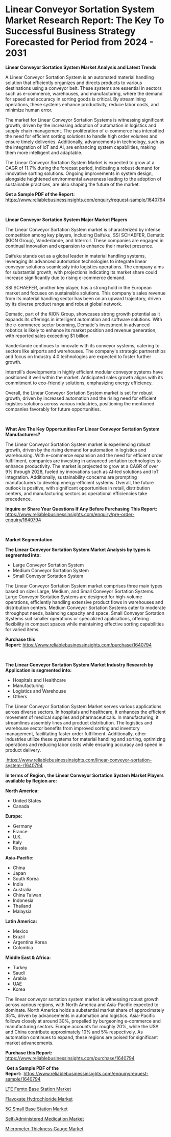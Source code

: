 <p><h1>Linear Conveyor Sortation System Market Research Report: The Key To Successful Business Strategy Forecasted for Period from 2024 - 2031</h1></p><p><strong>Linear Conveyor Sortation System Market Analysis and Latest Trends</strong></p>
<p><p>A Linear Conveyor Sortation System is an automated material handling solution that efficiently organizes and directs products to various destinations using a conveyor belt. These systems are essential in sectors such as e-commerce, warehouses, and manufacturing, where the demand for speed and accuracy in sorting goods is critical. By streamlining operations, these systems enhance productivity, reduce labor costs, and minimize human error.</p><p>The market for Linear Conveyor Sortation Systems is witnessing significant growth, driven by the increasing adoption of automation in logistics and supply chain management. The proliferation of e-commerce has intensified the need for efficient sorting solutions to handle high order volumes and ensure timely deliveries. Additionally, advancements in technology, such as the integration of IoT and AI, are enhancing system capabilities, making them more intelligent and adaptable.</p><p>The Linear Conveyor Sortation System Market is expected to grow at a CAGR of 11.7% during the forecast period, indicating a robust demand for innovative sorting solutions. Ongoing improvements in system design, alongside heightened environmental awareness leading to the adoption of sustainable practices, are also shaping the future of the market.</p></p>
<p><strong>Get a Sample PDF of the Report:&nbsp;</strong> <a href="https://www.reliablebusinessinsights.com/enquiry/request-sample/1640794?utm_campaign=96&utm_medium=2&utm_source=Github&utm_content=ia&utm_term=07122024&utm_id=linear-conveyor-sortation-system">https://www.reliablebusinessinsights.com/enquiry/request-sample/1640794</a></p>
<p>&nbsp;</p>
<p><strong>Linear Conveyor Sortation System Major Market Players</strong></p>
<p><p>The Linear Conveyor Sortation System market is characterized by intense competition among key players, including Daifuku, SSI SCHAEFER, Dematic (KION Group), Vanderlande, and Interroll. These companies are engaged in continual innovation and expansion to enhance their market presence.</p><p>Daifuku stands out as a global leader in material handling systems, leveraging its advanced automation technologies to integrate linear conveyor solutions seamlessly into logistics operations. The company aims for substantial growth, with projections indicating its market share could increase significantly due to rising e-commerce demand.</p><p>SSI SCHAEFER, another key player, has a strong hold in the European market and focuses on sustainable solutions. This company's sales revenue from its material handling sector has been on an upward trajectory, driven by its diverse product range and robust global network.</p><p>Dematic, part of the KION Group, showcases strong growth potential as it expands its offerings in intelligent automation and software solutions. With the e-commerce sector booming, Dematic's investment in advanced robotics is likely to enhance its market position and revenue generation, with reported sales exceeding $1 billion.</p><p>Vanderlande continues to innovate with its conveyor systems, catering to sectors like airports and warehouses. The company's strategic partnerships and focus on Industry 4.0 technologies are expected to foster further growth.</p><p>Interroll's developments in highly efficient modular conveyor systems have positioned it well within the market. Anticipated sales growth aligns with its commitment to eco-friendly solutions, emphasizing energy efficiency.</p><p>Overall, the Linear Conveyor Sortation System market is set for robust growth, driven by increased automation and the rising need for efficient logistics solutions across various industries, positioning the mentioned companies favorably for future opportunities.</p></p>
<p>&nbsp;</p>
<p><strong>What Are The Key Opportunities For Linear Conveyor Sortation System Manufacturers?</strong></p>
<p><p>The Linear Conveyor Sortation System market is experiencing robust growth, driven by the rising demand for automation in logistics and warehousing. With e-commerce expansion and the need for efficient order fulfillment, companies are investing in advanced sortation technologies to enhance productivity. The market is projected to grow at a CAGR of over 9% through 2028, fueled by innovations such as AI-led solutions and IoT integration. Additionally, sustainability concerns are prompting manufacturers to develop energy-efficient systems. Overall, the future outlook is positive, with significant opportunities in retail, distribution centers, and manufacturing sectors as operational efficiencies take precedence.</p></p>
<p><strong>Inquire or Share Your Questions If Any Before Purchasing This Report:</strong> <a href="https://www.reliablebusinessinsights.com/enquiry/pre-order-enquiry/1640794?utm_campaign=96&utm_medium=2&utm_source=Github&utm_content=ia&utm_term=07122024&utm_id=linear-conveyor-sortation-system">https://www.reliablebusinessinsights.com/enquiry/pre-order-enquiry/1640794</a></p>
<p>&nbsp;</p>
<p><strong>Market Segmentation</strong></p>
<p><strong>The Linear Conveyor Sortation System Market Analysis by types is segmented into:</strong></p>
<p><ul><li>Large Conveyor Sortation System</li><li>Medium Conveyor Sortation System</li><li>Small Conveyor Sortation System</li></ul></p>
<p><p>The Linear Conveyor Sortation System market comprises three main types based on size: Large, Medium, and Small Conveyor Sortation Systems. Large Conveyor Sortation Systems are designed for high-volume operations, efficiently handling extensive product flows in warehouses and distribution centers. Medium Conveyor Sortation Systems cater to moderate throughput needs, balancing capacity and space. Small Conveyor Sortation Systems suit smaller operations or specialized applications, offering flexibility in compact spaces while maintaining effective sorting capabilities for varied items.</p></p>
<p><strong>Purchase this Report:&nbsp;</strong><a href="https://www.reliablebusinessinsights.com/purchase/1640794?utm_campaign=96&utm_medium=2&utm_source=Github&utm_content=ia&utm_term=07122024&utm_id=linear-conveyor-sortation-system">https://www.reliablebusinessinsights.com/purchase/1640794</a></p>
<p>&nbsp;</p>
<p><strong>The Linear Conveyor Sortation System Market Industry Research by Application is segmented into:</strong></p>
<p><ul><li>Hospitals and Healthcare</li><li>Manufacturing</li><li>Logistics and Warehouse</li><li>Others</li></ul></p>
<p><p>The Linear Conveyor Sortation System Market serves various applications across diverse sectors. In hospitals and healthcare, it enhances the efficient movement of medical supplies and pharmaceuticals. In manufacturing, it streamlines assembly lines and product distribution. The logistics and warehouse sector benefits from improved sorting and inventory management, facilitating faster order fulfillment. Additionally, other industries utilize these systems for material handling and sorting, optimizing operations and reducing labor costs while ensuring accuracy and speed in product delivery.</p></p>
<p><a href="https://www.reliablebusinessinsights.com/linear-conveyor-sortation-system-r1640794?utm_campaign=96&utm_medium=2&utm_source=Github&utm_content=ia&utm_term=07122024&utm_id=linear-conveyor-sortation-system">&nbsp;https://www.reliablebusinessinsights.com/linear-conveyor-sortation-system-r1640794</a></p>
<p><strong>In terms of Region, the Linear Conveyor Sortation System Market Players available by Region are:</strong></p>
<p>
    <p> <strong> North America: </strong>
        <ul>
            <li>United States</li>
            <li>Canada</li>
        </ul>
        </p> 
    <p> <strong> Europe: </strong>
        <ul>
            <li>Germany</li>
            <li>France</li>
            <li>U.K.</li>
            <li>Italy</li>
            <li>Russia</li>
        </ul>
        </p> 
    <p> <strong> Asia-Pacific: </strong>
        <ul>
            <li>China</li>
            <li>Japan</li>
            <li>South Korea</li>
            <li>India</li>
            <li>Australia</li>
            <li>China Taiwan</li>
            <li>Indonesia</li>
            <li>Thailand</li>
            <li>Malaysia</li>
        </ul>
        </p> 
    <p> <strong> Latin America: </strong>
        <ul>
            <li>Mexico</li>
            <li>Brazil</li>
            <li>Argentina Korea</li>
            <li>Colombia</li>
        </ul>
        </p> 
    <p> <strong> Middle East & Africa: </strong>
        <ul>
            <li>Turkey</li>
            <li>Saudi</li>
            <li>Arabia</li>
            <li>UAE</li>
            <li>Korea</li>
        </ul>
    </p>
    </p>
<p><p>The linear conveyor sortation system market is witnessing robust growth across various regions, with North America and Asia-Pacific expected to dominate. North America holds a substantial market share of approximately 35%, driven by advancements in automation and logistics. Asia-Pacific follows closely at around 30%, propelled by burgeoning e-commerce and manufacturing sectors. Europe accounts for roughly 20%, while the USA and China contribute approximately 10% and 5% respectively. As automation continues to expand, these regions are poised for significant market advancements.</p></p>
<p><strong>Purchase this Report: </strong><a href="https://www.reliablebusinessinsights.com/purchase/1640794?utm_campaign=96&utm_medium=2&utm_source=Github&utm_content=ia&utm_term=07122024&utm_id=linear-conveyor-sortation-system">https://www.reliablebusinessinsights.com/purchase/1640794</a></p>
<p>&nbsp;<strong>Get a Sample PDF of the Report:&nbsp;&nbsp;</strong><a href="https://www.reliablebusinessinsights.com/enquiry/request-sample/1640794?utm_campaign=96&utm_medium=2&utm_source=Github&utm_content=ia&utm_term=07122024&utm_id=linear-conveyor-sortation-system">https://www.reliablebusinessinsights.com/enquiry/request-sample/1640794</a></p>
<p><strong></strong></p>
<p><p><a href="https://github.com/luisem4tmccuan/Market-Research-Report-List-1/blob/main/lte-femto-base-station-market.md?utm_campaign=96&utm_medium=2&utm_source=Github&utm_content=ia&utm_term=07122024&utm_id=linear-conveyor-sortation-system">LTE Femto Base Station Market</a></p><p><a href="https://issuu.com/reportprime-2/docs/flavoxate-hydrochloride-market-size-2030.pptx?utm_campaign=96&utm_medium=2&utm_source=Github&utm_content=ia&utm_term=07122024&utm_id=linear-conveyor-sortation-system">Flavoxate Hydrochloride Market</a></p><p><a href="https://github.com/DianaWilson796/Market-Research-Report-List-1/blob/main/5g-small-base-station-market.md?utm_campaign=96&utm_medium=2&utm_source=Github&utm_content=ia&utm_term=07122024&utm_id=linear-conveyor-sortation-system">5G Small Base Station Market</a></p><p><a href="https://www.linkedin.com/pulse/revenue-projections-self-administered-medication-market-81-miywc?utm_campaign=96&utm_medium=2&utm_source=Github&utm_content=ia&utm_term=07122024&utm_id=linear-conveyor-sortation-system">Self-Administered Medication Market</a></p><p><a href="https://issuu.com/reportprime-2/docs/micrometer-thickness-gauge-market-size-2030.pptx?utm_campaign=96&utm_medium=2&utm_source=Github&utm_content=ia&utm_term=07122024&utm_id=linear-conveyor-sortation-system">Micrometer Thickness Gauge Market</a></p></p>